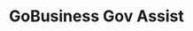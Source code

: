 ---
layout: homepage
title: GoBusiness Gov Assist
description: For Singapore Businesses
image: /images/
permalink: /
notification: <strong>COVID-19 Government Assistance for Businesses:</strong> Click <a href="/supportschemes/general">here</a> to view the list of government assistance to help businesses tide through COVID-19 
sections:
    - hero:
        title: Government Assistance for Businesses
        subtitle: The e-Adviser helps businesses in finding relevant assistance schemes based on their needs.
        background: /images/govassist-hero-banner.jpg/
        button: Get started with e-Adviser
        url: https://gaeadviser.gobusiness.gov.sg/
        key_highlights:
        - title: E-adviser
          url: https://gaeadviser.gobusiness.gov.sg/
          description: Find relevant Government assistance schemes for your business needs
        - title: Gebiz Alerts
          url: /gebiz-alerts/
          description: Get notifications on the latest Government procurement opportunities
        - title: Productivity Solutions Grant Listing
          url: /productivity-solutions-grant/
          description: View the list of Supportable IT solutions and Equipment
    - infobar:
        title: List of Government Assistance
        subtitle: 
        description: The Singapore Government offers a a range of assistance schemes to help businesses grow and succeed.<br/>Look for a tax incentive, loan, grant, or programme here.
        button: View by Assistance Type
        url: /gov-assist/#search-by-assistance-type
---